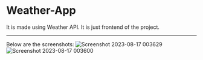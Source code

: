 # Weather-App
It is made using Weather API. It is just frontend of the project.

---------------------------------------------------------------------------------------------------------------------------------------------
Below are the screenshots:
![Screenshot 2023-08-17 003629](https://github.com/Mohd-Adeen/Weather-App/assets/85848523/d990852a-49be-442b-864b-6775794a8544)
![Screenshot 2023-08-17 003600](https://github.com/Mohd-Adeen/Weather-App/assets/85848523/cdd83d36-bffb-4357-8702-d258af59ed69)
